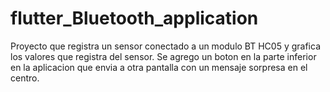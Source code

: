 # flutter_Bluetooth_application

Proyecto que registra un sensor conectado a un modulo BT HC05 y grafica los valores que registra del sensor. Se agrego un boton en la parte inferior en la aplicacion que envia a otra pantalla con un mensaje sorpresa en el centro.


